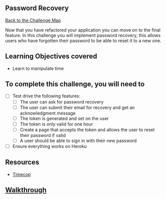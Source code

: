 ## Password Recovery

[Back to the Challenge Map](00_challenge_map.md)

Now that you have refactored your application you can move on to the final feature. In this
challenge you will implement password recovery, this allows users who have forgotten their password
to be able to reset it to a new one.

## Learning Objectives covered

* Learn to manipulate time

## To complete this challenge, you will need to
- [ ] Test drive the following features:
  - [ ] The user can ask for password recovery
  - [ ] The user can submit their email for recovery and get an acknowledgment message
  - [ ] The token is generated and set on the user
  - [ ] The token is only valid for one hour
  - [ ] Create a page that accepts the token and allows the user to reset their password if valid
  - [ ] A user should be able to sign in with their new password
- [ ] Ensure everything works on Heroku

## Resources

* [Timecop](https://github.com/travisjeffery/timecop)

## [Walkthrough](walkthroughs/26.md)
